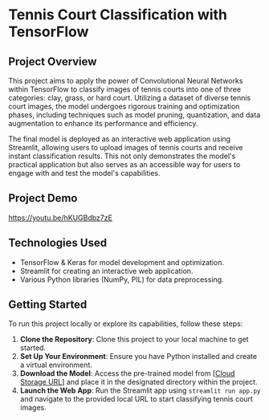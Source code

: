 # Tennis Court Classification with TensorFlow

## Project Overview
This project aims to apply the power of Convolutional Neural Networks within TensorFlow to classify images of tennis courts into one of three categories: clay, grass, or hard court. Utilizing a dataset of diverse tennis court images, the model undergoes rigorous training and optimization phases, including techniques such as model pruning, quantization, and data augmentation to enhance its performance and efficiency.

The final model is deployed as an interactive web application using Streamlit, allowing users to upload images of tennis courts and receive instant classification results. This not only demonstrates the model's practical application but also serves as an accessible way for users to engage with and test the model's capabilities.

## Project Demo
https://youtu.be/hKUGBdbz7zE

## Technologies Used
- TensorFlow & Keras for model development and optimization.
- Streamlit for creating an interactive web application.
- Various Python libraries (NumPy, PIL) for data preprocessing.

## Getting Started
To run this project locally or explore its capabilities, follow these steps:
1. **Clone the Repository**: Clone this project to your local machine to get started.
2. **Set Up Your Environment**: Ensure you have Python installed and create a virtual environment.
3. **Download the Model**: Access the pre-trained model from [[Cloud Storage URL](https://drive.google.com/file/d/1uNSn6wsfvRclLOeBya8_3h24CzD-EemH/view?usp=sharing)] and place it in the designated directory within the project.
4. **Launch the Web App**: Run the Streamlit app using `streamlit run app.py` and navigate to the provided local URL to start classifying tennis court images.
